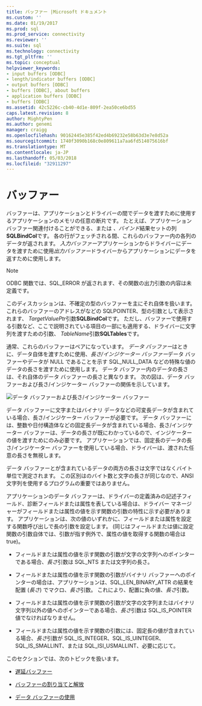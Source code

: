 ```yaml
---
title: バッファー |Microsoft ドキュメント
ms.custom: ''
ms.date: 01/19/2017
ms.prod: sql
ms.prod_service: connectivity
ms.reviewer: ''
ms.suite: sql
ms.technology: connectivity
ms.tgt_pltfrm: ''
ms.topic: conceptual
helpviewer_keywords:
- input buffers [ODBC]
- length/indicator buffers [ODBC]
- output buffers [ODBC]
- buffers [ODBC], about buffers
- application buffers [ODBC]
- buffers [ODBC]
ms.assetid: 42c5226c-cb40-4d1e-809f-2ea50ce6bd55
caps.latest.revision: 8
author: MightyPen
ms.author: genemi
manager: craigg
ms.openlocfilehash: 90162445e385f42ed4b69232e58b63d3e7e8d52a
ms.sourcegitcommit: 1740f3090b168c0e809611a7aa6fd514075616bf
ms.translationtype: MT
ms.contentlocale: ja-JP
ms.lasthandoff: 05/03/2018
ms.locfileid: "32911297"
---
```

# <a name="buffers"></a>バッファー
バッファーは、アプリケーションとドライバーの間でデータを渡すために使用するアプリケーションのメモリの任意の断片です。 たとえば、アプリケーション バッファー関連付けることができる、または *、バインド*結果セットの列**SQLBindCol**です。 各の行がフェッチされる間、これらのバッファー内の各列のデータが返されます。 *入力バッファー*アプリケーションからドライバーにデータを渡すために使用*出力バッファー*ドライバーからアプリケーションにデータを返すために使用します。  
  
> [!NOTE]  
>  ODBC 関数では、SQL_ERROR が返されます、その関数の出力引数の内容は未定義です。  
  
 このディスカッションは、不確定の型のバッファーを主にそれ自体を扱います。 これらのバッファーのアドレスがなどの SQLPOINTER、型の引数として表示されます、 *TargetValuePtr*引数**SQLBindCol**です。 ただし、バッファーで使用する引数など、ここで説明されている項目の一部にも適用する、ドライバーに文字列を渡すための引数、 *TableName*引数**SQLTables**です。  
  
 通常、これらのバッファーはペアになっています。 *データ バッファー*はときに、データ自体を渡すために使用、*長さ/インジケーター バッファー*データ バッファーやデータが NULL であることを示す SQL_NULL_DATA などの特殊な値のデータの長さを渡すために使用します。 データ バッファー内のデータの長さは、それ自体のデータ バッファーの長さと異なります。 次の図は、データ バッファーおよび長さ/インジケーター バッファーの関係を示しています。  
  
 ![データ バッファーおよび長さ&#47;インジケーター バッファー](../../../odbc/reference/develop-app/media/pr09.gif "pr09")  
  
 データ バッファーに文字またはバイナリ データなどの可変長データが含まれている場合、長さ/インジケーター バッファーが必要です。 データ バッファーには、整数や日付構造体などの固定長データが含まれている場合、長さ/インジケーター バッファーは、データの長さが既にわかっているので、インジケーターの値を渡すためにのみ必要です。 アプリケーションでは、固定長のデータの長さ/インジケーター バッファーを使用している場合、ドライバーは、渡された任意の長さを無視します。  
  
 データ バッファーとが含まれているデータの両方の長さは文字ではなくバイト単位で測定されます。 この区別はのバイト数と文字の長さが同じなので、ANSI 文字列を使用するプログラムの重要ではありません。  
  
 アプリケーションのデータ バッファーは、ドライバーの定義済みの記述子フィールド、診断フィールドまたは属性を表している場合は、ドライバー マネージャーがフィールドまたは属性の値を示す関数の引数の特性に示す必要があります。 アプリケーションは、次の値のいずれかに、フィールドまたは属性を設定する関数呼び出しで長の引数を設定します。 (同じはフィールドまたは値に設定関数の引数自体では、引数が指す例外で、属性の値を取得する関数の場合は true)。  
  
-   フィールドまたは属性の値を示す関数の引数が文字の文字列へのポインターである場合、*長さ*引数は SQL_NTS または文字列の長さ。  
  
-   フィールドまたは属性の値を示す関数の引数がバイナリ バッファーへのポインターの場合は、アプリケーションは、SQL_LEN_BINARY_ATTR の結果を配置 (*長さ*) でマクロ、*長さ*引数。 これにより、配置に負の値、*長さ*引数。  
  
-   フィールドまたは属性の値を示す関数の引数が文字の文字列またはバイナリ文字列以外の値へのポインターである場合、*長さ*引数は SQL_IS_POINTER 値でなければなりません。  
  
-   フィールドまたは属性の値を示す関数の引数には、固定長の値が含まれている場合、*長さ*引数が SQL_IS_INTEGER、SQL_IS_UINTEGER、SQL_IS_SMALLINT、または SQL_ISI_USMALLINT、必要に応じて。  
  
 このセクションでは、次のトピックを扱います。  
  
-   [遅延バッファー](../../../odbc/reference/develop-app/deferred-buffers.md)  
  
-   [バッファーの割り当てと解放](../../../odbc/reference/develop-app/allocating-and-freeing-buffers.md)  
  
-   [データ バッファーの使用](../../../odbc/reference/develop-app/using-data-buffers.md)
